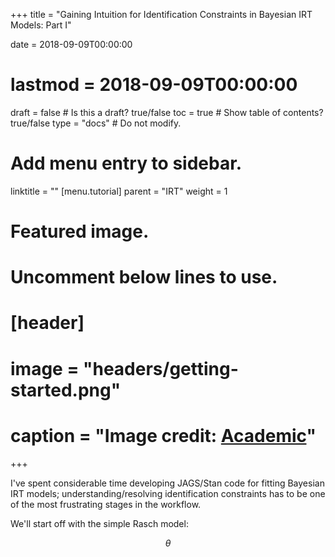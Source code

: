 +++
title = "Gaining Intuition for Identification Constraints in Bayesian IRT Models: Part I"

date = 2018-09-09T00:00:00
# lastmod = 2018-09-09T00:00:00

draft = false  # Is this a draft? true/false
toc = true  # Show table of contents? true/false
type = "docs"  # Do not modify.

# Add menu entry to sidebar.
linktitle = ""
[menu.tutorial]
  parent = "IRT"
  weight = 1

# Featured image.
# Uncomment below lines to use.
# [header]
# image = "headers/getting-started.png"
# caption = "Image credit: [**Academic**](https://github.com/gcushen/hugo-academic/)"
+++

I've spent considerable time developing JAGS/Stan code for fitting Bayesian IRT models; understanding/resolving identification constraints has to be one of the most frustrating stages in the workflow.

We'll start off with the simple Rasch model: 

$$ \theta $$
